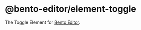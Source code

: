 # @bento-editor/element-toggle

The Toggle Element for [Bento Editor](https://github.com/cam-inc/bento).
